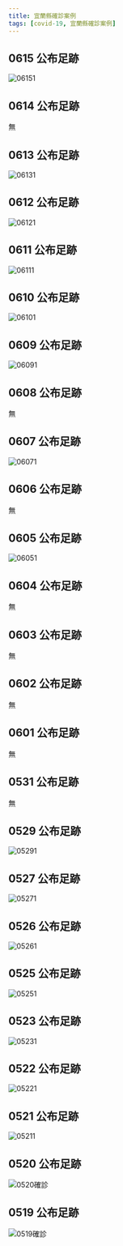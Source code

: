 ```yaml
---
title: 宜蘭縣確診案例
tags: [covid-19, 宜蘭縣確診案例]
---
```

## 0615 公布足跡
![06151](https://www.ilshb.gov.tw/uploads/images/subject/11006/0615-3.jpg)
## 0614 公布足跡
無
## 0613 公布足跡
![06131](https://www.ilshb.gov.tw/uploads/images/subject/11006/0613-4.jpg)
## 0612 公布足跡
![06121](https://www.ilshb.gov.tw/uploads/images/subject/11006/0612-4.jpg)
## 0611 公布足跡
![06111](https://www.ilshb.gov.tw/uploads/images/subject/11006/0611-3.jpg)
## 0610 公布足跡
![06101](https://www.ilshb.gov.tw/uploads/images/subject/11006/0610-4.jpg)
## 0609 公布足跡
![06091](https://www.ilshb.gov.tw/uploads/images/subject/11006/0609-4.jpg)
## 0608 公布足跡
無
## 0607 公布足跡
![06071](https://www.ilshb.gov.tw/uploads/images/subject/11006/0607-4.jpg)
## 0606 公布足跡
無
## 0605 公布足跡
![06051](https://www.ilshb.gov.tw/uploads/images/subject/11006/0605-2.jpg)
## 0604 公布足跡
無
## 0603 公布足跡
無
## 0602 公布足跡
無
## 0601 公布足跡
無
## 0531 公布足跡
無
## 0529 公布足跡
![05291](https://www.ilshb.gov.tw/uploads/images/subject/11005/210529-2.jpg)
## 0527 公布足跡
![05271](https://www.ilshb.gov.tw/uploads/images/subject/11005/0527-5.jpg)
## 0526 公布足跡
![05261](https://www.ilshb.gov.tw/uploads/images/subject/11005/210526-3.jpg)
## 0525 公布足跡
![05251](https://www.ilshb.gov.tw/uploads/images/subject/11005/0525-6.jpg)
## 0523 公布足跡
![05231](https://www.ilshb.gov.tw/uploads/images/subject/11005/210523-3.jpg)

## 0522 公布足跡
![05221](https://www.ilshb.gov.tw/uploads/images/news/new/110/210522-2.jpg)
## 0521 公布足跡
![05211](https://www.ilshb.gov.tw/uploads/images/subject/11005/0521-2.jpg)
## 0520 公布足跡
![0520確診](https://www.ilshb.gov.tw/uploads/images/news/new/110/14084408775700.jpg)
## 0519 公布足跡
![0519確診](https://www.ilshb.gov.tw/uploads/images/news/new/110/14085200452888.jpg)
